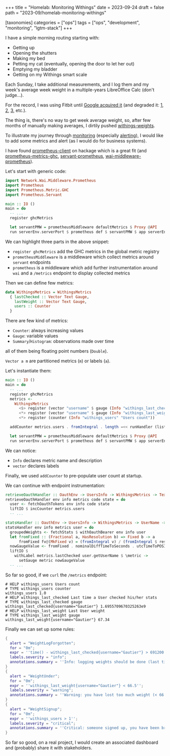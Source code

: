 +++
title = "Homelab: Monitoring Withings"
date = 2023-09-24
draft = false
path = "2023-09/homelab-monitoring-withings"

[taxonomies]
categories = ["ops"]
tags = ["ops", "development", "monitoring", "lgtm-stack"]
+++

I have a simple morning routing starting with:

- Getting up
- Opening the shutters
- Making my bed
- Petting my cat (eventually, opening the door to let her out)
- Emptying my bladder
- Getting on my Withings smart scale

Each Sunday, I take additional measurements, and I log them and my week's 
average week weight in a multiple-years LibreOffice Calc (don't judge...).

For the record, I was using Fitbit until [Google acquired it](https://blog.google/products/devices-services/fitbit-acquisition/)
(and degraded it: [1](https://www.makeuseof.com/ways-google-ruined-fitbit/), [2](https://www.techradar.com/opinion/fitbit-as-we-know-it-is-already-dead-thanks-to-google), [3](https://www.gizchina.com/2023/03/02/fitbit-is-dead-google-killed-it/), etc.).

The thing is, there's no way to get week average weight, so, after few months
of manually making averages, I dirtily pushed [withings-weights](https://github.com/blackheaven/withings-weights).

To illustrate my journey through [monitoring](content/2023-09-06_homelab-monitoring-introduction.md)
(especially [alerting](@/2023-09-13_homelab-monitoring-alerting.md)), I would like to
add some metrics and alert (as I would do for business systems).

I have found [prometheus-client](https://hackage.haskell.org/package/prometheus-client) on hackage
which is a great fit (and [prometheus-metrics-ghc](https://hackage.haskell.org/package/prometheus-metrics-ghc), [servant-prometheus](https://hackage.haskell.org/package/servant-prometheus), [wai-middleware-prometheus](https://hackage.haskell.org/package/wai-middleware-prometheus)).

Let's start with generic code:

```haskell
import Network.Wai.Middleware.Prometheus
import Prometheus
import Prometheus.Metric.GHC
import Prometheus.Servant

main :: IO ()
main = do
  -- ...
  register ghcMetrics

  let servantPMW = prometheusMiddleware defaultMetrics $ Proxy @API
  run serverEnv.serverPort $ prometheus def $ servantPMW $ app serverEnv oauthEnv info
```

We can highlight three parts in the above snippet:

* `register ghcMetrics` add the GHC metrics in the global metric registry
* `prometheusMiddleware` is a middleware which collect metrics around `servant` endpoints
* `prometheus` is a middleware which add further instrumentation around `wai` and a `/metrics` endpoint to display collected metrics

Then we can define few metrics:

```haskell
data WithingsMetrics = WithingsMetrics
  { lastChecked :: Vector Text Gauge,
    lastWeight :: Vector Text Gauge,
    users :: Counter
  }
```

There are few kind of metrics:

* `Counter`: always increasing values
* `Gauge`: variable values
* `Summary`/`Histogram`: observations made over time

all of them being floating point numbers (`Double`).

`Vector a m` are partitioned metrics (`m`) or labels (`a`).

Let's instantiate them:

```haskell
main :: IO ()
main = do
  -- ...
  register ghcMetrics
  metrics <-
    WithingsMetrics
      <$> register (vector "username" $ gauge (Info "withings_last_checked" "Last time a User checked his/her stats"))
      <*> register (vector "username" $ gauge (Info "withings_last_weight" "Last User weight"))
      <*> register (counter (Info "withings_users" "Users count"))

  addCounter metrics.users . fromIntegral . length =<< runHandler (listUsers info)

  let servantPMW = prometheusMiddleware defaultMetrics $ Proxy @API
  run serverEnv.serverPort $ prometheus def $ servantPMW $ app serverEnv oauthEnv info metrics
```

We can notice:

* `Info` declares metric name and description
* `vector` declares labels

Finally, we used `addCounter` to pre-populate user count at startup.

We can continue with endpoint instrumentation:

```haskell
retrieveOauthHandler :: OauthEnv -> UsersInfo -> WithingsMetrics -> Text -> Text -> Handler Text
retrieveOauthHandler env info metrics code state = do
  user <- fetchOauthTokens env info code state
  liftIO $ incCounter metrics.users
  -- ...

statsHandler :: OauthEnv -> UsersInfo -> WithingsMetrics -> UserName -> Handler Text
statsHandler env info metrics user = do
  groupedWeights <- fetchStats $ withOauthBearer env info user
  let fromFixed :: (Fractional a, HasResolution b) => Fixed b -> a
      fromFixed fv@(MkFixed v) = (fromIntegral v) / (fromIntegral $ resolution fv)
  nowGaugeValue <- fromFixed . nominalDiffTimeToSeconds . utcTimeToPOSIXSeconds <$> liftIO getCurrentTime
  liftIO $
    withLabel metrics.lastChecked user.getUserName $ \metric ->
      setGauge metric nowGaugeValue
  -- ...
```

So far so good, if we `curl` the `/metrics` endpoint:

```
# HELP withings_users Users count
# TYPE withings_users counter
withings_users 1.0
# HELP withings_last_checked Last time a User checked his/her stats
# TYPE withings_last_checked gauge
withings_last_checked{username="Gautier"} 1.6955709670325263e9
# HELP withings_last_weight Last User weight
# TYPE withings_last_weight gauge
withings_last_weight{username="Gautier"} 67.34
```

Finally we  can set up some rules:

```nix
{
  alert = "WeightLogForgotten";
  for = "0m";
  expr = ''time() - withings_last_checked{username="Gautier"} > 691200'';
  labels.severity = "info";
  annotations.summary = ''Info: logging weights should be done (last time was > 8 days ago)'';
}
{
  alert = "WeightUnder";
  for = "0m";
  expr = ''withings_last_weight{username="Gautier"} < 66.5'';
  labels.severity = "warning";
  annotations.summary = ''Warning: you have lost too much weight (< 66.5 kg), call your nutritionist'';
}
{
  alert = "WeightSignup";
  for = "0m";
  expr = ''withings_users > 1'';
  labels.severity = "critical";
  annotations.summary = ''Critical: someone signed up, you have been breached'';
}
```

So far so good, on a real project, I would create an associated dashboard and
(probably) share it with stakeholders.
